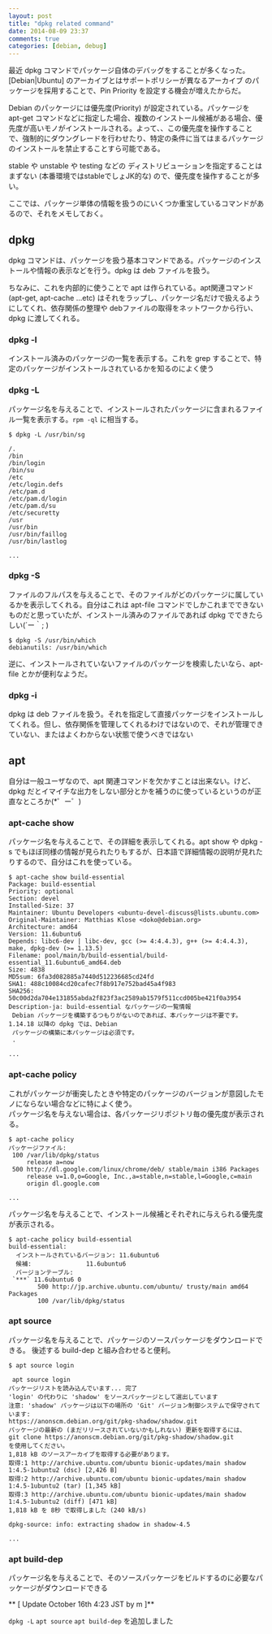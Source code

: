 ```yaml
---
layout: post
title: "dpkg related command"
date: 2014-08-09 23:37
comments: true
categories: [debian, debug]
---
```

最近 dpkg コマンドでパッケージ自体のデバッグをすることが多くなった。[Debian|Ubuntu] のアーカイブとはサポートポリシーが異なるアーカイブ のパッケージを採用することで、Pin Priority を設定する機会が増えたからだ。

Debian のパッケージには優先度(Priority) が設定されている。パッケージを apt-get コマンドなどに指定した場合、複数のインストール候補がある場合、優先度が高いモノがインストールされる。よって、、この優先度を操作することで、強制的にダウングレードを行わせたり、特定の条件に当てはまるパッケージのインストールを禁止することすら可能である。

stable や unstable や testing などの ディストリビューションを指定することはまずない (本番環境ではstableでしょJK的な) ので、優先度を操作することが多い。

ここでは、パッケージ単体の情報を扱うのにいくつか重宝しているコマンドがあるので、それをメモしておく。

## dpkg

dpkg コマンドは、パッケージを扱う基本コマンドである。パッケージのインストールや情報の表示などを行う。dpkg は deb ファイルを扱う。

ちなみに、これを内部的に使うことで apt は作られている。apt関連コマンド (apt-get, apt-cache ...etc) はそれをラップし、パッケージ名だけで扱えるようにしてくれ、依存関係の整理や debファイルの取得をネットワークから行い、dpkg に渡してくれる。

### dpkg -l

インストール済みのパッケージの一覧を表示する。これを grep することで、特定のパッケージがインストールされているかを知るのによく使う

### dpkg -L

パッケージ名を与えることで、インストールされたパッケージに含まれるファイル一覧を表示する。`rpm -ql` に相当する。

```
$ dpkg -L /usr/bin/sg

/.
/bin
/bin/login
/bin/su
/etc
/etc/login.defs
/etc/pam.d
/etc/pam.d/login
/etc/pam.d/su
/etc/securetty
/usr
/usr/bin
/usr/bin/faillog
/usr/bin/lastlog

...
```

### dpkg -S

ファイルのフルパスを与えることで、そのファイルがどのパッケージに属しているかを表示してくれる。自分はこれは apt-file コマンドでしかこれまでできないものだと思っていたが、インストール済みのファイルであれば dpkg でできたらしい(´ー｀; )

```
$ dpkg -S /usr/bin/which
debianutils: /usr/bin/which
```

逆に、インストールされていないファイルのパッケージを検索したいなら、apt-file とかが便利なようだ。

### dpkg -i

dpkg は deb ファイルを扱う。それを指定して直接パッケージをインストールしてくれる。但し、依存関係を管理してくれるわけではないので、それが管理できていない、またはよくわからない状態で使うべきではない

## apt

自分は一般ユーザなので、apt 関連コマンドを欠かすことは出来ない。けど、dpkg だとイマイチな出力をしない部分とかを補うのに使っているというのが正直なところか(\*゜ー゜)

### apt-cache show

パッケージ名を与えることで、その詳細を表示してくれる。apt show や dpkg -s でもほぼ同様の情報が見られたりもするが、日本語で詳細情報の説明が見れたりするので、自分はこれを使っている。

```
$ apt-cache show build-essential 
Package: build-essential
Priority: optional
Section: devel
Installed-Size: 37
Maintainer: Ubuntu Developers <ubuntu-devel-discuss@lists.ubuntu.com>
Original-Maintainer: Matthias Klose <doko@debian.org>
Architecture: amd64
Version: 11.6ubuntu6
Depends: libc6-dev | libc-dev, gcc (>= 4:4.4.3), g++ (>= 4:4.4.3), make, dpkg-dev (>= 1.13.5)
Filename: pool/main/b/build-essential/build-essential_11.6ubuntu6_amd64.deb
Size: 4838
MD5sum: 6fa3d082885a7440d512236685cd24fd
SHA1: 488c10084cd20cafec7f8b917e752bad45a4f983
SHA256: 50c00d2da704e131855abda2f823f3ac2589ab1579f511ccd005be421f0a3954
Description-ja: build-essential なパッケージの一覧情報
 Debian パッケージを構築するつもりがないのであれば、本パッケージは不要です。 1.14.18 以降の dpkg では、Debian
 パッケージの構築に本パッケージは必須です。
 .

...
```

### apt-cache policy

これがパッケージが衝突したときや特定のパッケージのバージョンが意図したモノにならない場合などに特によく使う。  
パッケージ名を与えない場合は、各パッケージリポジトリ毎の優先度が表示される。

```
$ apt-cache policy 
パッケージファイル:
 100 /var/lib/dpkg/status
     release a=now
 500 http://dl.google.com/linux/chrome/deb/ stable/main i386 Packages
     release v=1.0,o=Google, Inc.,a=stable,n=stable,l=Google,c=main
     origin dl.google.com

...
```

パッケージ名を与えることで、インストール候補とそれぞれに与えられる優先度が表示される。

```
$ apt-cache policy build-essential
build-essential:
  インストールされているバージョン: 11.6ubuntu6
  候補:               11.6ubuntu6
  バージョンテーブル:
 `***` 11.6ubuntu6 0
        500 http://jp.archive.ubuntu.com/ubuntu/ trusty/main amd64 Packages
        100 /var/lib/dpkg/status
```

### apt source

パッケージ名を与えることで、パッケージのソースパッケージをダウンロードできる。
後述する build-dep と組み合わせると便利。

```
$ apt source login

 apt source login
パッケージリストを読み込んでいます... 完了
'login' の代わりに 'shadow' をソースパッケージとして選出しています
注意: 'shadow' パッケージは以下の場所の 'Git' バージョン制御システムで保守されています:
https://anonscm.debian.org/git/pkg-shadow/shadow.git
パッケージの最新の (まだリリースされていないかもしれない) 更新を取得するには、
git clone https://anonscm.debian.org/git/pkg-shadow/shadow.git
を使用してください。
1,818 kB のソースアーカイブを取得する必要があります。
取得:1 http://archive.ubuntu.com/ubuntu bionic-updates/main shadow 1:4.5-1ubuntu2 (dsc) [2,426 B]
取得:2 http://archive.ubuntu.com/ubuntu bionic-updates/main shadow 1:4.5-1ubuntu2 (tar) [1,345 kB]
取得:3 http://archive.ubuntu.com/ubuntu bionic-updates/main shadow 1:4.5-1ubuntu2 (diff) [471 kB]
1,818 kB を 8秒 で取得しました (240 kB/s)

dpkg-source: info: extracting shadow in shadow-4.5

...
```

### apt build-dep

パッケージ名を与えることで、そのソースパッケージをビルドするのに必要なパッケージがダウンロードできる

** [ Update October 16th 4:23 JST by m ]**

`dpkg -L` `apt source` `apt build-dep` を追加しました
